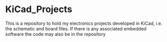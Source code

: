# KiCad_Projects
This is a repository to hold my electronics projects developed in KiCad, i.e. the schematic and board files. If there is any associated embedded software the code may also be in the repository 
